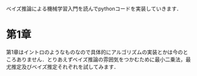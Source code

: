 ベイズ推論による機械学習入門を読んでpythonコードを実装していきます．

# 第1章
第1章はイントロのようなものなので具体的にアルゴリズムの実装とかは今のところありません．とりあえずベイズ推論の雰囲気をつかむために最小二乗法，最尤推定及びベイズ推定それぞれを試してみます．
